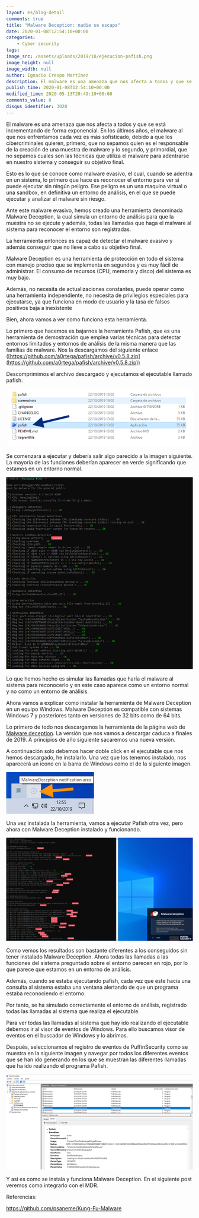 ```yaml
---
layout: es/blog-detail
comments: true
title: "Malware Deception: nadie se escapa"
date: 2020-01-08T12:54:10+00:00
categories:
    - Cyber security
tags:
image_src: /assets/uploads/2019/10/ejecucion-pafish.png
image_height: null
image_width: null
author: Ignacio Crespo Martínez
description: El malware es una amenaza que nos afecta a todos y que se está incrementando de forma exponencial. En los últimos años, el malware al que nos enfrentamos cada vez es más sofisticado, debido a que los cibercriminales quieren, primero, que no sepamos quien es...
publish_time: 2020-01-08T12:54:10+00:00
modified_time: 2020-05-13T20:49:10+00:00
comments_value: 0
disqus_identifier: 3028
---
```

El malware es una amenaza que nos afecta a todos y que se está incrementando de forma exponencial. En los últimos años, el malware al que nos enfrentamos cada vez es más sofisticado, debido a que los cibercriminales quieren, primero, que no sepamos quien es el responsable de la creación de una muestra de malware y lo segundo, y primordial, que no sepamos cuales son las técnicas que utiliza el malware para adentrarse en nuestro sistema y conseguir su objetivo final.

Esto es lo que se conoce como malware evasivo, el cual, cuando se adentra en un sistema, lo primero que hace es reconocer el entorno para ver si puede ejecutar sin ningún peligro. Ese peligro es un una maquina virtual o una sandbox, en definitiva un entorno de análisis, en el que se puede ejecutar y analizar el malware sin riesgo.

Ante este malware evasivo, hemos creado una herramienta denominada Malware Deception, la cual simula un entorno de análisis para que la muestra no se ejecute y además, todas las llamadas que haga el malware al sistema para reconocer el entorno son registradas.

La herramienta entonces es capaz de detectar el malware evasivo y además conseguir que no lleve a cabo su objetivo final.

Malware Deception es una herramienta de protección en todo el sistema con manejo preciso que se implementa en segundos y es muy fácil de administrar. El consumo de recursos (CPU, memoria y disco) del sistema es muy bajo.

Además, no necesita de actualizaciones constantes, puede operar como una herramienta independiente, no necesita de privilegios especiales para ejecutarse, ya que funciona en modo de usuario y la tasa de falsos positivos baja a inexistente

Bien, ahora vamos a ver como funciona esta herramienta.

Lo primero que hacemos es bajarnos la herramienta Pafish, que es una herramienta de demostración que emplea varias técnicas para detectar entornos limitados y entornos de análisis de la misma manera que las familias de malware. Nos la descargamos del siguiente enlace ([https://github.com/a0rtega/pafish/archive/v0.5.8.zip](https://github.com/a0rtega/pafish/archive/v0.5.8.zip))

Descomprimimos el archivo descargado y ejecutamos el ejecutable llamado pafish.



![](/assets/uploads/2019/10/ejecucion-pafish.png)

Se comenzará a ejecutar y debería salir algo parecido a la imagen siguiente. La mayoría de las funciones deberían aparecer en verde significando que estamos en un entorno normal.



![](/assets/uploads/2019/10/pafish-normal.png)

Lo que hemos hecho es simular las llamadas que haría el malware al sistema para reconocerlo y en este caso aparece como un entorno normal y no como un entorno de análisis.

Ahora vamos a explicar como instalar la herramienta de Malware Deception en un equipo Windows. Malware Deception es compatible con sistemas Windows 7 y posteriores tanto en versiones de 32 bits como de 64 bits.

Lo primero de todo nos descargamos la herramienta de la página web de [Malware deception](http://www.malwaredeception.com/). La versión que nos vamos a descargar caduca a finales de 2019. A principios de año siguiente sacaremos una nueva versión.

A continuación solo debemos hacer doble click en el ejecutable que nos hemos descargado, he instalarlo. Una vez que los tenemos instalado, nos aparecerá un icono en la barra de Windows como el de la siguiente imagen.



![](/assets/uploads/2019/10/icono-deception.png)

Una vez instalada la herramienta, vamos a ejecutar Pafish otra vez, pero ahora con Malware Deception instalado y funcionando.



![](/assets/uploads/2019/10/pafish-deception.png)

Como vemos los resultados son bastante diferentes a los conseguidos sin tener instalado Malware Deception. Ahora todas las llamadas a las funciones del sistema preguntado sobre el entorno parecen en rojo, por lo que parece que estamos en un entorno de análisis.

Además, cuando se estaba ejecutando pafish, cada vez que este hacía una consulta al sistema estaba una ventana alertando de que un programa estaba reconociendo el entorno.

Por tanto, se ha simulado correctamente el entorno de análisis, registrado todas las llamadas al sistema que realiza el ejecutable.

Para ver todas las llamadas al sistema que hay ido realizando el ejecutable debemos ir al visor de eventos de Windows. Para ello buscamos visor de eventos en el buscador de Windows y lo abrimos.

Después, seleccionamos el registro de eventos de PuffinSecurity como se muestra en la siguiente imagen y navegar por todos los diferentes eventos que se han ido generando en los que se muestran las diferentes llamadas que ha ido realizando el programa Pafish.



![](/assets/uploads/2019/10/events-deception.png)

Y así es como se instala y funciona Malware Deception. En el siguiente post veremos como integrarlo con el MDR.

Referencias:

https://github.com/psaneme/Kung-Fu-Malware